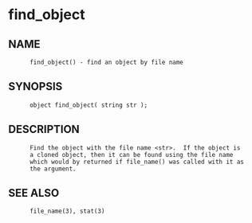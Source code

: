 # find_object
## NAME
          find_object() - find an object by file name

## SYNOPSIS
          object find_object( string str );

## DESCRIPTION
          Find the object with the file name <str>.  If the object is
          a cloned object, then it can be found using the file name
          which would by returned if file_name() was called with it as
          the argument.

## SEE ALSO
          file_name(3), stat(3)
